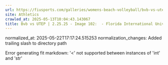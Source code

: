 ```yaml
---
url: https://fiusports.com/galleries/womens-beach-volleyball/bvb-vs-utep-2-25-25/image-102/356/62782/
site: Athletics
crawled_at: 2025-05-13T10:04:43.143067
title: Bvb vs UTEP | 2.25.25 - Image 102:  - Florida International University
---
```

normalized_at: 2025-05-22T17:17:24.515253
normalization_changes: Added trailing slash to directory path

Error generating fit markdown: '<' not supported between instances of 'int' and 'str'